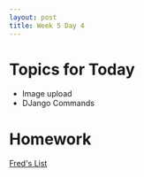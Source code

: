 ```yaml
---
layout: post
title: Week 5 Day 4
---
```


# Topics for Today
* Image upload
* DJango Commands

# Homework
[Fred's List](https://github.com/tiy-lv-python-2015-10/fredslist)
